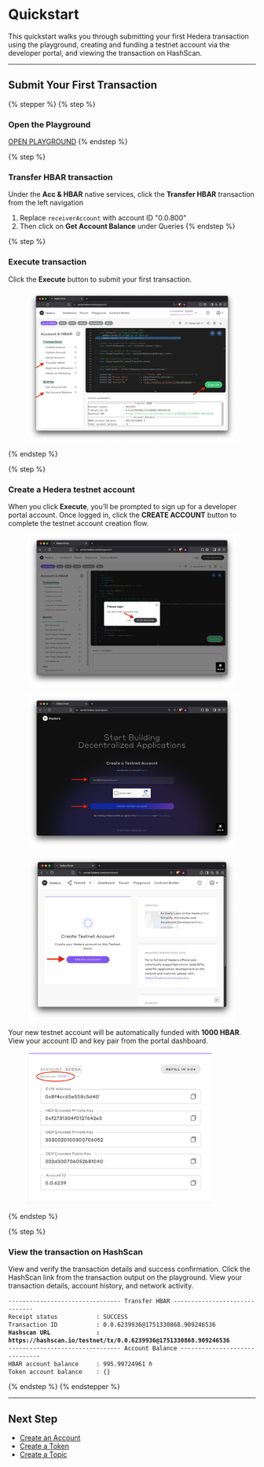 # Quickstart

This quickstart walks you through submitting your first Hedera transaction using the playground, creating and funding a testnet account via the developer portal, and viewing the transaction on HashScan.

***

## Submit Your First Transaction

{% stepper %}
{% step %}
### Open the Playground

<a href="https://portal.hedera.com/playground" class="button primary" data-icon="rectangle-terminal">OPEN PLAYGROUND</a>
{% endstep %}

{% step %}
### Transfer HBAR transaction

Under the **Acc & HBAR** native services, click the **Transfer HBAR** transaction from the left navigation

1. Replace `receiverAccount` with account ID "0.0.800"
2. Then click on **Get Account Balance** under Queries&#x20;
{% endstep %}

{% step %}
### Execute transaction

Click the **Execute** button to submit your first transaction.

<figure><img src="../.gitbook/assets/playground-first-transaction-transfer-hbar-query-balance.png" alt=""><figcaption></figcaption></figure>
{% endstep %}

{% step %}
### Create a Hedera testnet account

When you click **Execute**, you’ll be prompted to sign up for a developer portal account. Once logged in, click the **CREATE ACCOUNT** button to complete the testnet account creation flow.

<div><figure><img src="../.gitbook/assets/portal-login-popup.png" alt=""><figcaption></figcaption></figure> <figure><img src="../.gitbook/assets/new-portal-register.png" alt=""><figcaption></figcaption></figure> <figure><img src="../.gitbook/assets/portal-create-testnet-account-setup.png" alt=""><figcaption></figcaption></figure></div>

Your new testnet account will be automatically funded with **1000 HBAR**. View your account ID and key pair from the portal dashboard.&#x20;

<figure><img src="../.gitbook/assets/portal-account-creation.png" alt="" width="375"><figcaption></figcaption></figure>
{% endstep %}

{% step %}
### View the transaction on HashScan

View and verify the transaction details and success confirmation. Click the HashScan link from the transaction output on the playground. View your transaction details, account history, and network activity.

<pre><code>-------------------------------- Transfer HBAR ------------------------------ 
Receipt status           : SUCCESS
Transaction ID           : 0.0.6239936@1751330868.909246536
<strong>Hashscan URL             : https://hashscan.io/testnet/tx/0.0.6239936@1751330868.909246536
</strong>-------------------------------- Account Balance ------------------------------
HBAR account balance     : 995.99724961 ℏ
Token account balance    : {}
</code></pre>
{% endstep %}
{% endstepper %}

***

## Next Step

* [Create an Account](create-an-account.md)
* [Create a Token](create-a-token.md)
* [Create a Topic](create-a-topic.md)
